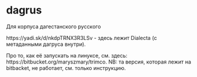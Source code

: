 # dagrus
Для корпуса дагестанского русского

<p>https://yadi.sk/d/nkdpTRNX3R3LSv - здесь лежит Dialecta (с метаданными дагруса внутри).</p>
Про то, как её запускать на линуксе, см. здесь: https://bitbucket.org/maryszmary/trimco.
NB: та версия, которая лежит на bitbacket, не работает, см. только инструкцию.
